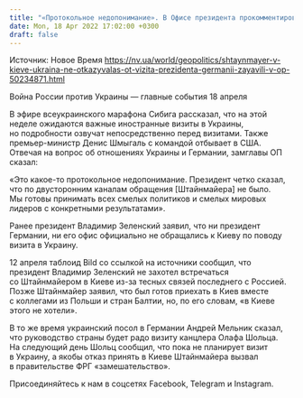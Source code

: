 ```yaml
---
title: "«Протокольное недопонимание». В Офисе президента прокомментировали ситуацию с визитом Штайнмайера в Киев"
date: Mon, 18 Apr 2022 17:02:00 +0300
draft: false
---
```

Источник: Новое Время https://nv.ua/world/geopolitics/shtaynmayer-v-kieve-ukraina-ne-otkazyvalas-ot-vizita-prezidenta-germanii-zayavili-v-op-50234871.html


Война России против Украины — главные события 18 апреля

В эфире всеукраинского марафона Сибига рассказал, что на этой неделе ожидаются важные иностранные визиты в Украины, но подробности озвучат непосредственно перед визитами. Также премьер-министр Денис Шмыгаль с командой отбывает в США. Отвечая на вопрос об отношениях Украины и Германии, замглавы ОП сказал:

«Это какое-то протокольное недопонимание. Президент четко сказал, что по двусторонним каналам обращения [Штайнмайера] не было. Мы готовы принимать всех смелых политиков и смелых мировых лидеров с конкретными результатами».

Ранее президент Владимир Зеленский заявил, что ни президент Германии, ни его офис официально не обращались к Киеву по поводу визита в Украину.

12 апреля таблоид Bild со ссылкой на источники сообщил, что президент Владимир Зеленский не захотел встречаться со Штайнмайером в Киеве из-за тесных связей последнего с Россией. Позже Штайнмайер заявил, что был готов приехать в Киев вместе с коллегами из Польши и стран Балтии, но, по его словам, «в Киеве этого не хотели».

В то же время украинский посол в Германии Андрей Мельник сказал, что руководство страны будет радо визиту канцлера Олафа Шольца. На следующий день Шольц сообщил, что пока не планирует визит в Украину, а якобы отказ принять в Киеве Штайнмайера вызвал в правительстве ФРГ «замешательство».

Присоединяйтесь к нам в соцсетях Facebook, Telegram и Instagram.
